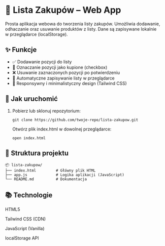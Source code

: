 # 🛒 Lista Zakupów – Web App

Prosta aplikacja webowa do tworzenia listy zakupów. Umożliwia dodawanie, odhaczanie oraz usuwanie produktów z listy. Dane są zapisywane lokalnie w przeglądarce (localStorage).

## ✨ Funkcje

- ✅ Dodawanie pozycji do listy
- 📝 Oznaczanie pozycji jako kupione (checkbox)
- ❌ Usuwanie zaznaczonych pozycji po potwierdzeniu
- 💾 Automatyczne zapisywanie listy w przeglądarce
- 📱 Responsywny i minimalistyczny design (Tailwind CSS)

## 🔧 Jak uruchomić

1. Pobierz lub sklonuj repozytorium:
   ```
   git clone https://github.com/twoje-repo/lista-zakupow.git
   ```
   
   Otwórz plik index.html w dowolnej przeglądarce:
   ```
   open index.html
   ```

  ## 📁 Struktura projektu
```
📦 lista-zakupow/
├── index.html         # Główny plik HTML
├── app.js             # Logika aplikacji (JavaScript)
└── README.md          # Dokumentacja
```
  ## 📚 Technologie
HTML5

Tailwind CSS (CDN)

JavaScript (Vanilla)

localStorage API
